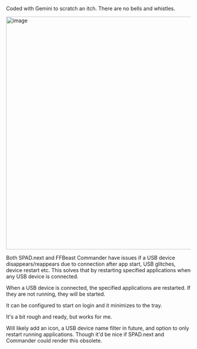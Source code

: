 Coded with Gemini to scratch an itch. There are no bells and whistles.

<img width="848" height="635" alt="image" src="https://github.com/user-attachments/assets/becd88b8-69e6-4e93-be19-5c2e7d1863b5" />

Both SPAD.next and FFBeast Commander have issues if a USB device disappears/reappears due to connection after app start, USB glitches, device restart etc. This solves that by restarting specified applications when any USB device is connected.

When a USB device is connected, the specified applications are restarted. If they are not running, they will be started.

It can be configured to start on login and it minimizes to the tray.

It's a bit rough and ready, but works for me. 

Will likely add an icon, a USB device name filter in future, and option to only restart running applications. Though it'd be nice if SPAD.next and Commander could render this obsolete.

